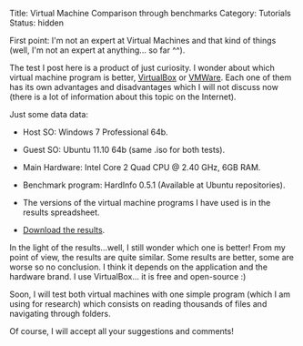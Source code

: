 Title: Virtual Machine Comparison through benchmarks
Category: Tutorials
Status: hidden

First point: I'm not an expert at Virtual Machines and that kind of things (well, I'm not an expert at anything... so far ^^).

The test I post here is a product of just curiosity. I wonder about which virtual machine program is better, [VirtualBox](https://www.virtualbox.org/) or [VMWare](http://www.vmware.com/). Each one of them has its own advantages and disadvantages which I will not discuss now (there is a lot of information about this topic on the Internet).

Just some data data:
- Host SO: Windows 7 Professional 64b.
- Guest SO: Ubuntu 11.10 64b (same .iso for both tests).
- Main Hardware:  Intel Core 2 Quad CPU @ 2.40 GHz, 6GB RAM.
- Benchmark program: HardInfo 0.5.1 (Available at Ubuntu repositories).
- The versions of the virtual machine programs I have used is in the results spreadsheet.


- [Download the results]({filename}/files/docs/BenchmarkResults.xlsx).

In the light of the results...well, I still wonder which one is better! From my point of view, the results are quite similar. Some results are better, some are worse so no conclusion. I think it depends on the application and the hardware brand. I use VirtualBox... it is free and open-source :)

Soon, I will test both virtual machines with one simple program (which I am using for research) which consists on reading thousands of files and navigating through folders.

Of course, I will accept all your suggestions and comments!